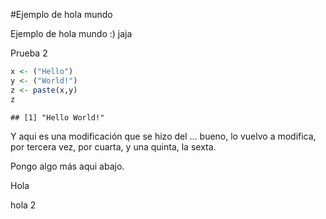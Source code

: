 #Ejemplo de hola mundo

Ejemplo de hola mundo :) jaja

Prueba 2


```r
x <- ("Hello")
y <- ("World!")
z <- paste(x,y)
z
```

```
## [1] "Hello World!"
```
Y aqui es una modificación que se hizo del ... bueno, lo vuelvo a modifica, por tercera vez, por cuarta, y una quinta, la sexta.

Pongo algo más aqui abajo.

Hola

hola 2


